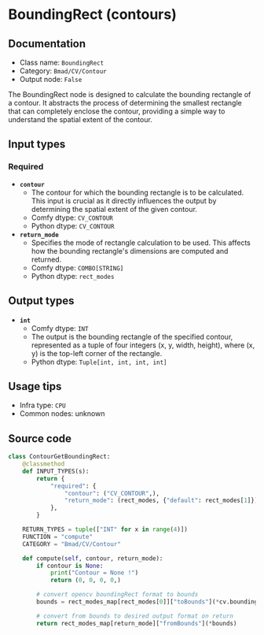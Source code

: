 # BoundingRect (contours)
## Documentation
- Class name: `BoundingRect`
- Category: `Bmad/CV/Contour`
- Output node: `False`

The BoundingRect node is designed to calculate the bounding rectangle of a contour. It abstracts the process of determining the smallest rectangle that can completely enclose the contour, providing a simple way to understand the spatial extent of the contour.
## Input types
### Required
- **`contour`**
    - The contour for which the bounding rectangle is to be calculated. This input is crucial as it directly influences the output by determining the spatial extent of the given contour.
    - Comfy dtype: `CV_CONTOUR`
    - Python dtype: `CV_CONTOUR`
- **`return_mode`**
    - Specifies the mode of rectangle calculation to be used. This affects how the bounding rectangle's dimensions are computed and returned.
    - Comfy dtype: `COMBO[STRING]`
    - Python dtype: `rect_modes`
## Output types
- **`int`**
    - Comfy dtype: `INT`
    - The output is the bounding rectangle of the specified contour, represented as a tuple of four integers (x, y, width, height), where (x, y) is the top-left corner of the rectangle.
    - Python dtype: `Tuple[int, int, int, int]`
## Usage tips
- Infra type: `CPU`
- Common nodes: unknown


## Source code
```python
class ContourGetBoundingRect:
    @classmethod
    def INPUT_TYPES(s):
        return {
            "required": {
                "contour": ("CV_CONTOUR",),
                "return_mode": (rect_modes, {"default": rect_modes[1]})
            },
        }

    RETURN_TYPES = tuple(["INT" for x in range(4)])
    FUNCTION = "compute"
    CATEGORY = "Bmad/CV/Contour"

    def compute(self, contour, return_mode):
        if contour is None:
            print("Contour = None !")
            return (0, 0, 0, 0,)

        # convert opencv boundingRect format to bounds
        bounds = rect_modes_map[rect_modes[0]]["toBounds"](*cv.boundingRect(contour))

        # convert from bounds to desired output format on return
        return rect_modes_map[return_mode]["fromBounds"](*bounds)

```
